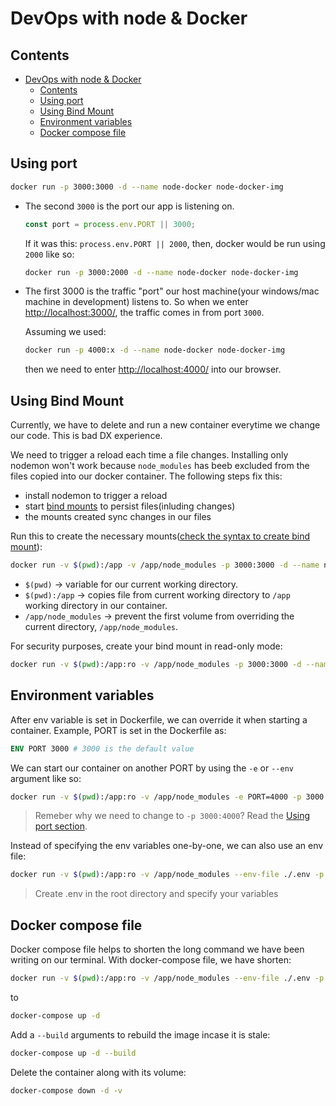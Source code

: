 # DevOps with node & Docker

## Contents

- [DevOps with node \& Docker](#devops-with-node--docker)
  - [Contents](#contents)
  - [Using port](#using-port)
  - [Using Bind Mount](#using-bind-mount)
  - [Environment variables](#environment-variables)
  - [Docker compose file](#docker-compose-file)

## Using port

```bash
docker run -p 3000:3000 -d --name node-docker node-docker-img
```

- The second `3000` is the port our app is listening on.

  ```js
  const port = process.env.PORT || 3000;
  ```

  If it was this: `process.env.PORT || 2000`, then, docker would be run using `2000` like so:

  ```bash
  docker run -p 3000:2000 -d --name node-docker node-docker-img
  ```

- The first 3000 is the traffic "port" our host machine(your windows/mac machine in development) listens to. So when we enter [http://localhost:3000/](http://localhost:3000/), the traffic comes in from port `3000`.
  
  Assuming we used:

  ```bash
  docker run -p 4000:x -d --name node-docker node-docker-img
  ```
  
  then we need to enter [http://localhost:4000/](http://localhost:4000/) into our browser.

## Using Bind Mount

Currently, we have to delete and run a new container everytime we change our code. This is bad DX experience.

We need to trigger a reload each time a file changes. Installing only nodemon won't work because `node_modules` has beeb excluded from the files copied into our docker container. The following steps fix this:

- install nodemon to trigger a reload
- start [bind mounts](https://docs.docker.com/storage/bind-mounts/) to persist files(inluding changes)
- the mounts created sync changes in our files

Run this to create the necessary mounts([check the syntax to create bind mount](https://docs.docker.com/storage/bind-mounts/#start-a-container-with-a-bind-mount)):

```bash
docker run -v $(pwd):/app -v /app/node_modules -p 3000:3000 -d --name node-docker node-docker-img
```

- `$(pwd)` -> variable for our current working directory.
- `$(pwd):/app` -> copies file from current working directory to `/app` working directory in our container.
- `/app/node_modules` -> prevent the first volume from overriding the current directory, `/app/node_modules`.

For security purposes, create your bind mount in read-only mode:

```bash
docker run -v $(pwd):/app:ro -v /app/node_modules -p 3000:3000 -d --name node-docker node-docker-img
```

## Environment variables

After env variable is set in Dockerfile, we can override it when starting a container. Example, PORT is set in the Dockerfile as:

```Dockerfile
ENV PORT 3000 # 3000 is the default value
```

We can start our container on another PORT by using the `-e` or `--env` argument like so:

```bash
docker run -v $(pwd):/app:ro -v /app/node_modules -e PORT=4000 -p 3000:4000 -d --name node-docker node-docker-img
```

> Remeber why we need to change to `-p 3000:4000`? Read the [Using port section](#using-port).

Instead of specifying the env variables one-by-one, we can also use an env file:

```bash
docker run -v $(pwd):/app:ro -v /app/node_modules --env-file ./.env -p 3000:4000 -d --name node-docker node-docker-img
```

> Create .env in the root directory and specify your variables

## Docker compose file

Docker compose file helps to shorten the long command we have been writing on our terminal. With docker-compose file, we have shorten:

```bash
docker run -v $(pwd):/app:ro -v /app/node_modules --env-file ./.env -p 3000:3000 -d --name node-docker node-docker-img
```

to

```bash
docker-compose up -d
```

Add a `--build` arguments to rebuild the image incase it is stale:

```bash
docker-compose up -d --build
```

Delete the container along with its volume:

```bash
docker-compose down -d -v
```
